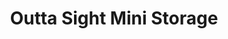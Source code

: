 ---
title: "Outta Sight Mini Storage"
url: /pittsburgh/outta-sight-mini-storage/
shop: storage rental
---